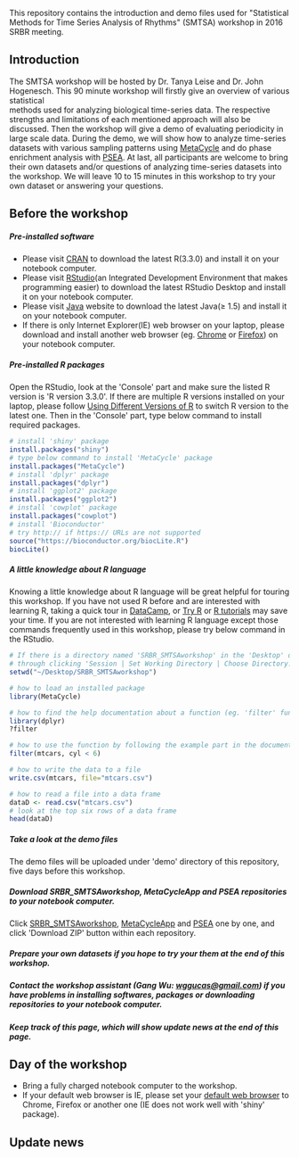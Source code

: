 This repository contains the introduction and demo files used for "Statistical Methods for Time Series Analysis of Rhythms" (SMTSA) workshop
in 2016 SRBR meeting. 

## Introduction
The SMTSA workshop will be hosted by Dr. Tanya Leise and Dr. John Hogenesch. This 90 minute workshop will firstly give an overview of various statistical  
methods used for analyzing biological time-series data. The respective strengths and limitations of each mentioned approach will also be discussed. Then 
the workshop will give a demo of evaluating periodicity in large scale data. During the demo, we will show how to analyze time-series datasets with various
sampling patterns using [MetaCycle](http://biorxiv.org/content/early/2016/02/19/040345) and do phase enrichment analysis with [PSEA](http://jbr.sagepub.com/content/31/3/244.long). At last, all participants are welcome to bring their own datasets and/or 
questions of analyzing time-series datasets into the workshop. We will leave 10 to 15 minutes in this workshop to try your own dataset or answering your questions.

## Before the workshop

##### Pre-installed software
* Please visit [CRAN](https://cran.cnr.berkeley.edu) to download the latest R(3.3.0) and install it on your notebook computer.
* Please visit [RStudio](https://www.rstudio.com/products/rstudio/download/)(an Integrated Development Environment that makes programming easier) to download the latest RStudio Desktop and install it on your notebook computer.
* Please visit [Java](http://java.com/en/download/manual.jsp) website to download the latest Java(≥ 1.5) and install it on your notebook computer.
* If there is only Internet Explorer(IE) web browser on your laptop, please download and install another web browser (eg. [Chrome](https://www.google.com/chrome/browser/desktop/) or [Firefox](https://www.mozilla.org/en-US/firefox/new/)) on your notebook computer. 

##### Pre-installed R packages

Open the RStudio, look at the 'Console' part and make sure the listed R version is 'R version 3.3.0'. If there are multiple R versions installed on your laptop, please follow [Using Different Versions of R](https://support.rstudio.com/hc/en-us/articles/200486138-Using-Different-Versions-of-R) to switch R version to the latest one. Then in the 'Console' part, type below command to install required packages.

```r
# install 'shiny' package
install.packages("shiny")
# type below command to install 'MetaCycle' package
install.packages("MetaCycle")
# install 'dplyr' package
install.packages("dplyr")
# install 'ggplot2' package
install.packages("ggplot2")
# install 'cowplot' package
install.packages("cowplot")
# install 'Bioconductor'
# try http:// if https:// URLs are not supported
source("https://bioconductor.org/biocLite.R")
biocLite()

```

##### A little knowledge about R language

Knowing a little knowledge about R language will be great helpful for touring this workshop. If you have not used R before and are interested with learning R, taking a quick tour in [DataCamp](https://www.datacamp.com/home), or [Try R](http://tryr.codeschool.com/levels/1/challenges/3) or [R tutorials](http://www.r-bloggers.com/how-to-learn-r-2/) may save your time. If you are not interested with learning R language except those commands frequently used in this workshop, please try below command in the RStudio.

```r
# If there is a directory named 'SRBR_SMTSAworkshop' in the 'Desktop' directory of your laptop, you could change the working directory to 'SRBR_SMTSAworkshop' 
# through clicking 'Session | Set Working Directory | Choose Directory...', or by typing below command
setwd("~/Desktop/SRBR_SMTSAworkshop") 

# how to load an installed package
library(MetaCycle)

# how to find the help documentation about a function (eg. 'filter' function in 'dplyr' package)
library(dplyr)
?filter

# how to use the function by following the example part in the documentation file
filter(mtcars, cyl < 6)

# how to write the data to a file
write.csv(mtcars, file="mtcars.csv")

# how to read a file into a data frame
dataD <- read.csv("mtcars.csv")
# look at the top six rows of a data frame
head(dataD)

```

##### Take a look at the demo files

The demo files will be uploaded under 'demo' directory of this repository, five days before this workshop. 

##### Download SRBR_SMTSAworkshop, MetaCycleApp and PSEA repositories to your notebook computer.

Click [SRBR_SMTSAworkshop](https://github.com/gangwug), [MetaCycleApp](https://github.com/gangwug/MetaCycleApp) and [PSEA](https://github.com/ranafi/PSEA) one by one, and click 'Download ZIP' button within each repository. 

##### Prepare your own datasets if you hope to try your them at the end of this workshop.

##### Contact the workshop assistant (Gang Wu: wggucas@gmail.com) if you have problems in installing softwares, packages or downloading repositories to your notebook computer.

##### Keep track of this page, which will show update news at the end of this page.

## Day of the workshop
* Bring a fully charged notebook computer to the workshop.
* If your default web browser is IE, please set your [default web browser](https://support.google.com/chrome/answer/95417?hl=en) to Chrome, Firefox or another one (IE does not work well with 'shiny' package). 

## Update news

